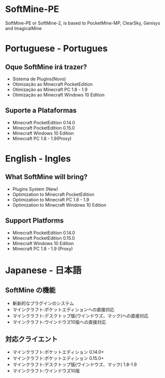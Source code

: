 # SoftMine-PE
SoftMine-PE or SoftMine-2, is based to PocketMine-MP, ClearSky, Genisys and ImagicalMine

# Portuguese - Portugues

## Oque SoftMine irá trazer?
- Sistema de Plugins(Novo)
- Otimização ao Minecraft PocketEdition
- Otimização ao Minecraft PC 1.8 - 1.9
- Otimização ao Minecraft Windows 10 Edition

## Suporte a Plataformas
- Minecraft PocketEdition 0.14.0
- Minecraft PocketEdition 0.15.0
- Minecraft Windows 10 Edition
- Minecraft PC 1.8 - 1.9(Proxy)

# English - Ingles

## What SoftMine will bring?
- Plugins System (New)
- Optimization to Minecraft PocketEdition
- Optimization to Minecraft PC 1.8 - 1.9
- Optimization to Minecraft Windows 10 Edition

## Support Platforms
- Minecraft PocketEdition 0.14.0
- Minecraft PocketEdition 0.15.0
- Minecraft Windows 10 Edition
- Minecraft PC 1.8 - 1.9 (Proxy)


# Japanese - 日本語

## SoftMine の機能

- 斬新的なプラグインのシステム
- マインクラフト:ポケットエディションへの直接対応
- マインクラフト:デスクトップ版(ウインドウズ、マック)への直接対応
- マインクラフト:ウインドウズ10版への直接対応

## 対応クライエント

- マインクラフト:ポケットエディション 0.14.0+
- マインクラフト:ポケットエディション 0.15.0+
- マインクラフト:デスクトップ版(ウインドウズ、マック) 1.8-1.9
- マインクラフト:ウインドウズ10版
